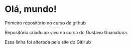 # Olá, mundo!
 Primeiro repositório no curso de github
 
 Repositório criado ao vivo no curso do Gustavo Guanabara

 Essa linha foi alterada pelo site do GitHub
